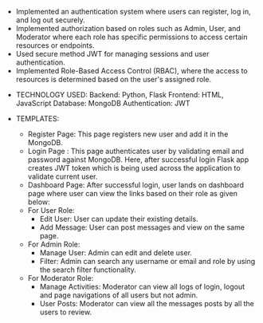 - Implemented an authentication system where users can register, log in, and log out securely.
- Implemented authorization based on roles such as Admin, User, and Moderator where each role has specific permissions to access certain resources or endpoints.
- Used secure method JWT for managing sessions and user authentication.
- Implemented Role-Based Access Control (RBAC), where the access to resources is determined based on the user's assigned role.

* TECHNOLOGY USED:
  Backend: Python, Flask
  Frontend: HTML, JavaScript
  Database: MongoDB
  Authentication: JWT

* TEMPLATES:
  - Register Page: This page registers new user and add it in the MongoDB.
  - Login Page : This page authenticates user by validating email and password against MongoDB. Here, after successful login Flask app creates JWT token which is being used across the application to validate current user.
  - Dashboard Page: After successful login, user lands on dashboard page where user can view the links based on their role as given below:
  * For User Role: 
    * Edit User: User can update their existing details.
    * Add Message: User can post messages and view on the same page.
  * For Admin Role:
    * Manage User: Admin can edit and delete user.
    * Filter: Admin can search any username or email and role by using the search filter functionality. 
  * For Moderator Role:
    * Manage Activities: Moderator can view all logs of login, logout and page navigations of all users but not admin.
    * User Posts: Moderator can view all the messages posts by all the users to review.
  
